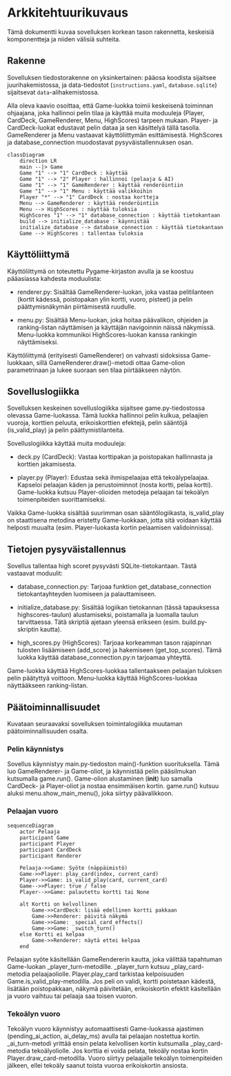 # Arkkitehtuurikuvaus

Tämä dokumentti kuvaa sovelluksen korkean tason rakennetta, keskeisiä komponentteja ja niiden välisiä suhteita.

## Rakenne

Sovelluksen tiedostorakenne on yksinkertainen: pääosa koodista sijaitsee juurihakemistossa, ja data-tiedostot (`instructions.yaml`, `database.sqlite`) sijaitsevat `data`-alihakemistossa.

Alla oleva kaavio osoittaa, että Game-luokka toimii keskeisenä toiminnan ohjaajana, joka hallinnoi pelin tilaa ja käyttää muita moduuleja (Player, CardDeck, GameRenderer, Menu, HighScores) tarpeen mukaan. Player- ja CardDeck-luokat edustavat pelin dataa ja sen käsittelyä tällä tasolla. GameRenderer ja Menu vastaavat käyttöliittymän esittämisestä. HighScores ja database_connection muodostavat pysyväistallennuksen osan.

```mermaid
classDiagram
    direction LR
    main --|> Game
    Game "1" --> "1" CardDeck : käyttää
    Game "1" --> "2" Player : hallinnoi (pelaaja & AI)
    Game "1" --> "1" GameRenderer : käyttää renderöintiin
    Game "1" --> "1" Menu : käyttää valikkoihin
    Player "*" --> "1" CardDeck : nostaa kortteja
    Menu --> GameRenderer : käyttää renderöintiin
    Menu --> HighScores : näyttää tuloksia
    HighScores "1" --> "1" database_connection : käyttää tietokantaan
    build --> initialize_database : käynnistää
    initialize_database --> database_connection : käyttää tietokantaan
    Game --> HighScores : tallentaa tuloksia
```

## Käyttöliittymä

Käyttöliittymä on toteutettu Pygame-kirjaston avulla ja se koostuu pääasiassa kahdesta moduulista:

- renderer.py: Sisältää GameRenderer-luokan, joka vastaa pelitilanteen (kortit kädessä, poistopakan ylin kortti, vuoro, pisteet) ja pelin päättymisnäkymän piirtämisestä ruudulle.

- menu.py: Sisältää Menu-luokan, joka hoitaa päävalikon, ohjeiden ja ranking-listan näyttämisen ja käyttäjän navigoinnin näissä näkymissä. Menu-luokka kommunikoi HighScores-luokan kanssa rankingin näyttämiseksi.

Käyttöliittymä (erityisesti GameRenderer) on vahvasti sidoksissa Game-luokkaan, sillä GameRenderer.draw()-metodi ottaa Game-olion parametrinaan ja lukee suoraan sen tilaa piirtääkseen näytön.

## Sovelluslogiikka

Sovelluksen keskeinen sovelluslogiikka sijaitsee game.py-tiedostossa olevassa Game-luokassa. Tämä luokka hallinnoi pelin kulkua, pelaajien vuoroja, korttien peluuta, erikoiskorttien efektejä, pelin sääntöjä (is_valid_play) ja pelin päättymistilanteita.

Sovelluslogiikka käyttää muita moduuleja:

- deck.py (CardDeck): Vastaa korttipakan ja poistopakan hallinnasta ja korttien jakamisesta.

- player.py (Player): Edustaa sekä ihmispelaajaa että tekoälypelaajaa. Kapseloi pelaajan käden ja perustoiminnot (nosta kortti, pelaa kortti). Game-luokka kutsuu Player-olioiden metodeja pelaajan tai tekoälyn toimenpiteiden suorittamiseksi.

Vaikka Game-luokka sisältää suurimman osan sääntölogiikasta, is_valid_play on staattisena metodina eristetty Game-luokkaan, jotta sitä voidaan käyttää helposti muualta (esim. Player-luokasta kortin pelaamisen validoinnissa).

## Tietojen pysyväistallennus

Sovellus tallentaa high scoret pysyvästi SQLite-tietokantaan. Tästä vastaavat moduulit:

- database_connection.py: Tarjoaa funktion get_database_connection tietokantayhteyden luomiseen ja palauttamiseen.

- initialize_database.py: Sisältää logiikan tietokannan (tässä tapauksessa highscores-taulun) alustamiseksi, poistamalla ja luomalla taulun tarvittaessa. Tätä skriptiä ajetaan yleensä erikseen (esim. build.py-skriptin kautta).

- high_scores.py (HighScores): Tarjoaa korkeamman tason rajapinnan tulosten lisäämiseen (add_score) ja hakemiseen (get_top_scores). Tämä luokka käyttää database_connection.py:n tarjoamaa yhteyttä.

Game-luokka käyttää HighScores-luokkaa tallentaakseen pelaajan tuloksen pelin päätyttyä voittoon. Menu-luokka käyttää HighScores-luokkaa näyttääkseen ranking-listan.

## Päätoiminnallisuudet

Kuvataan seuraavaksi sovelluksen toimintalogiikka muutaman päätoiminnallisuuden osalta.

### Pelin käynnistys

Sovellus käynnistyy main.py-tiedoston main()-funktion suorituksella. Tämä luo GameRenderer- ja Game-oliot, ja käynnistää pelin pääsilmukan kutsumalla game.run(). Game-olion alustaminen (__init__) luo samalla CardDeck- ja Player-oliot ja nostaa ensimmäisen kortin. game.run() kutsuu aluksi menu.show_main_menu(), joka siirtyy päävalikkoon.

### Pelaajan vuoro

```mermaid
sequenceDiagram
    actor Pelaaja
    participant Game
    participant Player
    participant CardDeck
    participant Renderer

    Pelaaja->>Game: Syöte (näppäimistö)
    Game->>Player: play_card(index, current_card)
    Player->>Game: is_valid_play(card, current_card)
    Game-->>Player: true / false
    Player-->>Game: palautettu kortti tai None

    alt Kortti on kelvollinen
        Game->>CardDeck: lisää edellinen kortti pakkaan
        Game->>Renderer: päivitä näkymä
        Game->>Game: _special_card_effects()
        Game->>Game: _switch_turn()
    else Kortti ei kelpaa
        Game->>Renderer: näytä ettei kelpaa
    end
```

Pelaajan syöte käsitellään GameRendererin kautta, joka välittää tapahtuman Game-luokan _player_turn-metodille. _player_turn kutsuu _play_card-metodia pelaajaoliolle. Player.play_card tarkistaa kelpoisuuden Game.is_valid_play-metodilla. Jos peli on validi, kortti poistetaan kädestä, lisätään poistopakkaan, näkymä päivitetään, erikoiskortin efektit käsitellään ja vuoro vaihtuu tai pelaaja saa toisen vuoron.

### Tekoälyn vuoro

Tekoälyn vuoro käynnistyy automaattisesti Game-luokassa ajastimen (pending_ai_action, ai_delay_ms) avulla tai pelaajan nostettua kortin. _ai_turn-metodi yrittää ensin pelata kelvollisen kortin kutsumalla _play_card-metodia tekoälyoliolle. Jos korttia ei voida pelata, tekoäly nostaa kortin Player.draw_card-metodilla. Vuoro siirtyy pelaajalle tekoälyn toimenpiteiden jälkeen, ellei tekoäly saanut toista vuoroa erikoiskortin ansiosta.

